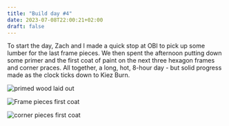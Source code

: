 ```yaml
---
title: "Build day #4"
date: 2023-07-08T22:00:21+02:00
draft: false
---
```



To start the day, Zach and I made a quick stop at OBI to pick up some lumber for the last frame pieces. We then spent the afternoon putting down some primer and the first coat of paint on the next three hexagon frames and corner praces. All together, a long, hot, 8-hour day - but solid progress made as the clock ticks down to Kiez Burn.

![primed wood laid out](/img/build4_primedwood.jpeg#500x)

![Frame pieces first coat](/img/build4_framefirstcoat.jpeg#500x)

![corner pieces first coat](/img/build4_firstcoat_paint.jpeg#500x)
